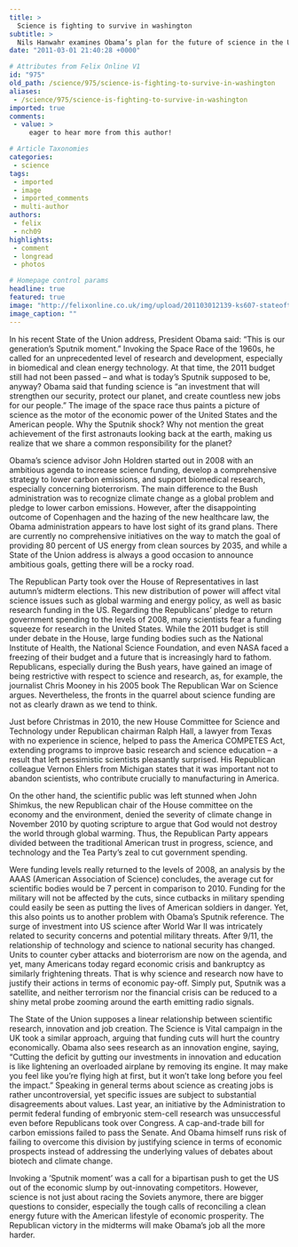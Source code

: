 ```yaml
---
title: >
  Science is fighting to survive in washington
subtitle: >
  Nils Hanwahr examines Obama’s plan for the future of science in the United States
date: "2011-03-01 21:40:28 +0000"

# Attributes from Felix Online V1
id: "975"
old_path: /science/975/science-is-fighting-to-survive-in-washington
aliases:
 - /science/975/science-is-fighting-to-survive-in-washington
imported: true
comments:
 - value: >
     eager to hear more from this author!

# Article Taxonomies
categories:
 - science
tags:
 - imported
 - image
 - imported_comments
 - multi-author
authors:
 - felix
 - nch09
highlights:
 - comment
 - longread
 - photos

# Homepage control params
headline: true
featured: true
image: "http://felixonline.co.uk/img/upload/201103012139-ks607-stateoft.jpg"
image_caption: ""
---
```


In his recent State of the Union address, President Obama said: “This is our generation’s Sputnik moment.” Invoking the Space Race of the 1960s, he called for an unprecedented level of research and development, especially in biomedical and clean energy technology. At that time, the 2011 budget still had not been passed – and what is today’s Sputnik supposed to be, anyway? Obama said that funding science is “an investment that will strengthen our security, protect our planet, and create countless new jobs for our people.” The image of the space race thus paints a picture of science as the motor of the economic power of the United States and the American people. Why the Sputnik shock? Why not mention the great achievement of the first astronauts looking back at the earth, making us realize that we share a common responsibility for the planet?

Obama’s science advisor John Holdren started out in 2008 with an ambitious agenda to increase science funding, develop a comprehensive strategy to lower carbon emissions, and support biomedical research, especially concerning bioterrorism. The main difference to the Bush administration was to recognize climate change as a global problem and pledge to lower carbon emissions. However, after the disappointing outcome of Copenhagen and the hazing of the new healthcare law, the Obama administration appears to have lost sight of its grand plans. There are currently no comprehensive initiatives on the way to match the goal of providing 80 percent of US energy from clean sources by 2035, and while a State of the Union address is always a good occasion to announce ambitious goals, getting there will be a rocky road.

The Republican Party took over the House of Representatives in last autumn’s midterm elections. This new distribution of power will affect vital science issues such as global warming and energy policy, as well as basic research funding in the US. Regarding the Republicans’ pledge to return government spending to the levels of 2008, many scientists fear a funding squeeze for research in the United States. While the 2011 budget is still under debate in the House, large funding bodies such as the National Institute of Health, the National Science Foundation, and even NASA faced a freezing of their budget and a future that is increasingly hard to fathom. Republicans, especially during the Bush years, have gained an image of being restrictive with respect to science and research, as, for example, the journalist Chris Mooney in his 2005 book The Republican War on Science argues. Nevertheless, the fronts in the quarrel about science funding are not as clearly drawn as we tend to think.

Just before Christmas in 2010, the new House Committee for Science and Technology under Republican chairman Ralph Hall, a lawyer from Texas with no experience in science, helped to pass the America COMPETES Act, extending programs to improve basic research and science education – a result that left pessimistic scientists pleasantly surprised. His Republican colleague Vernon Ehlers from Michigan states that it was important not to abandon scientists, who contribute crucially to manufacturing in America.

On the other hand, the scientific public was left stunned when John Shimkus, the new Republican chair of the House committee on the economy and the environment, denied the severity of climate change in November 2010 by quoting scripture to argue that God would not destroy the world through global warming. Thus, the Republican Party appears divided between the traditional American trust in progress, science, and technology and the Tea Party’s zeal to cut government spending.

Were funding levels really returned to the levels of 2008, an analysis by the AAAS (American Association of Science) concludes, the average cut for scientific bodies would be 7 percent in comparison to 2010. Funding for the military will not be affected by the cuts, since cutbacks in military spending could easily be seen as putting the lives of American soldiers in danger. Yet, this also points us to another problem with Obama’s Sputnik reference. The surge of investment into US science after World War II was intricately related to security concerns and potential military threats. After 9/11, the relationship of technology and science to national security has changed. Units to counter cyber attacks and bioterrorism are now on the agenda, and yet, many Americans today regard economic crisis and bankruptcy as similarly frightening threats. That is why science and research now have to justify their actions in terms of economic pay-off. Simply put, Sputnik was a satellite, and neither terrorism nor the financial crisis can be reduced to a shiny metal probe zooming around the earth emitting radio signals.

The State of the Union supposes a linear relationship between scientific research, innovation and job creation. The Science is Vital campaign in the UK took a similar approach, arguing that funding cuts will hurt the country economically. Obama also sees research as an innovation engine, saying, “Cutting the deficit by gutting our investments in innovation and education is like lightening an overloaded airplane by removing its engine. It may make you feel like you’re flying high at first, but it won’t take long before you feel the impact.” Speaking in general terms about science as creating jobs is rather uncontroversial, yet specific issues are subject to substantial disagreements about values. Last year, an initiative by the Administration to permit federal funding of embryonic stem-cell research was unsuccessful even before Republicans took over Congress. A cap-and-trade bill for carbon emissions failed to pass the Senate. And Obama himself runs risk of failing to overcome this division by justifying science in terms of economic prospects instead of addressing the underlying values of debates about biotech and climate change.

Invoking a ‘Sputnik moment’ was a call for a bipartisan push to get the US out of the economic slump by out-innovating competitors. However, science is not just about racing the Soviets anymore, there are bigger questions to consider, especially the tough calls of reconciling a clean energy future with the American lifestyle of economic prosperity. The Republican victory in the midterms will make Obama’s job all the more harder.
